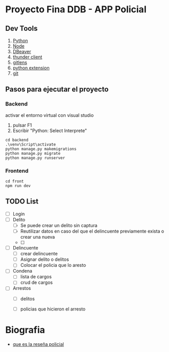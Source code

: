 # Proyecto Fina DDB - APP Policial

## Dev Tools 

1. [Python](https://www.python.org/downloads/)
2. [Node](https://nodejs.org/en/)
3. [DBeaver](https://dbeaver.io/)
4. [thunder client](https://www.thunderclient.com/)
5. [gitlens](https://marketplace.visualstudio.com/items?itemName=eamodio.gitlens)
6. [python extension](https://code.visualstudio.com/docs/languages/python)
7. [git](https://git-scm.com/)

## Pasos para ejecutar el proyecto
### Backend
activar el entorno virtual con visual studio 

1. pulsar F1
2. Escribir "Python: Select Interprete"


```
cd backend
.\venv\Script\activate
python manage.py makemigrations
python manage.py migrate
python manage.py runserver
```

### Frontend
```
cd front 
npm run dev
```


## TODO List
* [ ] Login
* [ ] Delito
    * [ ] Se puede crear un delito sin captura
    * [ ] Reutilizar datos en caso del que el delincuente previamente exista o crear una nueva
    * [ ] 
* [ ] Delincuente
    * [ ] crear delincuente
    * [ ] Asignar delito o delitos
    * [ ] Colocar el policia que lo aresto
* [ ] Condena
    * [ ] lista de cargos
    * [ ] crud de cargos
* [ ] Arrestos
    * [ ] delitos
    * [ ] policias que hicieron el arresto


# Biografia
* [que es la reseña policial](https://criminalisticabasic.blogspot.com/2016/03/la-resena-policial-de-undetenido-es.html)
